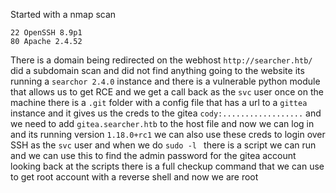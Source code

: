 Started with a nmap scan
```
22 OpenSSH 8.9p1
80 Apache 2.4.52
```
There is a domain being redirected on the webhost `http://searcher.htb/` did a subdomain scan and did not find anything going to the website its running a `searchor 2.4.0` instance and there is a vulnerable python module that allows us to get RCE and we get a call back as the `svc` user once on the machine there is a `.git` folder with a config file that has a url to a `gittea` instance and it gives us the creds to the gitea `cody:..................` and we need to add `gitea.searcher.htb` to the host file and now we can log in and its running version `1.18.0+rc1` we can also use these creds to login over SSH as the `svc` user and when we do `sudo -l ` there is a script we can run and we can use this to find the admin password for the gitea account looking back at the scripts there is a full checkup command that we can use to get root account with a reverse shell and now we are root 